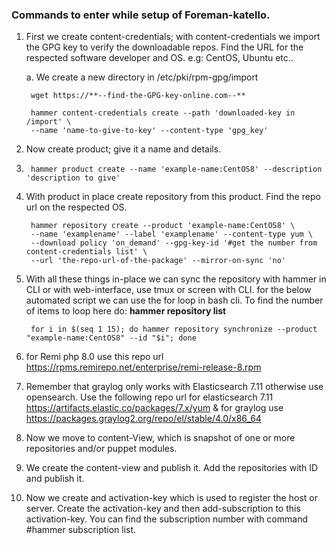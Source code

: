 ### Commands to enter while setup of Foreman-katello. 
1. First we create content-credentials; with content-credentials we import the GPG key to verify the downloadable repos. Find the URL for the respected software developer and OS. e.g: CentOS, Ubuntu etc..
	
	a. We create a new directory in /etc/pki/rpm-gpg/import 

		wget https://**--find-the-GPG-key-online.com--**
		
		hammer content-credentials create --path 'downloaded-key in /import' \
		--name 'name-to-give-to-key' --content-type 'gpg_key'		

2. Now create product; give it a name and details.

4. 		hammer product create --name 'example-name:CentOS8' --description 'description to give'

6. With product in place create repository from this product. Find the repo url on the respected OS.

		hammer repository create --product 'example-name:CentOS8' \
		--name 'examplename' --label 'examplename' --content-type yum \
		--download policy 'on_demand' --gpg-key-id '#get the number from content-credentials list' \
		--url 'the-repo-url-of-the-package' --mirror-on-sync 'no' 
		
8. With all these things in-place we can sync the repository with hammer in CLI or with web-interface, use tmux or screen with CLI. for the below automated script we can use the for loop in bash cli. To find the number of items to loop here do:
		<b>hammer repository list</b>

		for i in $(seq 1 15); do hammer repository synchronize --product "example-name:CentOS8" --id "$i"; done

10. for Remi php 8.0 use this repo url https://rpms.remirepo.net/enterprise/remi-release-8.rpm
11. Remember that graylog only works with Elasticsearch 7.11 otherwise use opensearch. Use the following repo url for elasticsearch 7.11 https://artifacts.elastic.co/packages/7.x/yum & for graylog use https://packages.graylog2.org/repo/el/stable/4.0/x86_64
12. Now we move to content-View, which is snapshot of one or more repositories and/or puppet modules. 
13. We create the content-view and publish it. Add the repositories with ID and publish it.
14. Now we create and activation-key which is used to register the host or server. Create the activation-key and then add-subscription to this activation-key. You can find the subscription number with command #hammer subscription list.  

